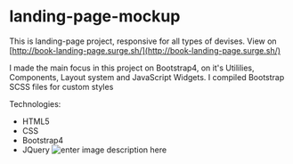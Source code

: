 # landing-page-mockup
This is landing-page project, responsive for all types of devises. 
View on [http://book-landing-page.surge.sh/](http://book-landing-page.surge.sh/)

I made the main focus in this project on Bootstrap4, on it's Utililies, Components, Layout system and JavaScript Widgets. I compiled Bootstrap SCSS files for custom styles

Technologies:
 - HTML5
 - CSS
 - Bootstrap4
 - JQuery
![enter image description here](https://i.imgur.com/T1La7oz.png)
